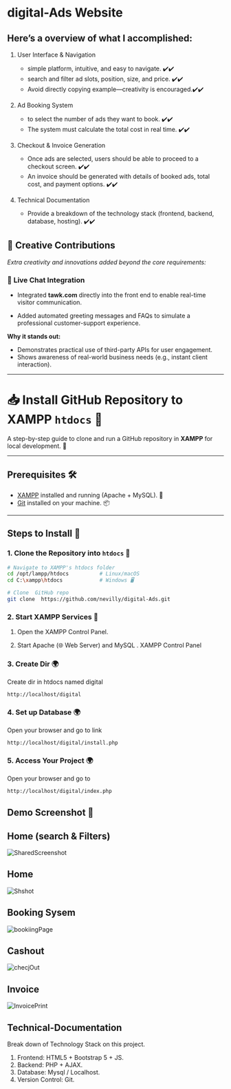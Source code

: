 # digital-Ads Website

## Here’s a overview of what I accomplished:

1. User Interface & Navigation

   - simple platform, intuitive, and easy to navigate.       ✔️✔️
   - search and filter ad slots, position, size, and price.  ✔️✔️
   - Avoid directly copying example—creativity is encouraged.✔️✔️

2. Ad Booking System

   -  to select the number of ads they want to book.         ✔️✔️
   - The system must calculate the total cost in real time.  ✔️✔️

3. Checkout & Invoice Generation

   - Once ads are selected, users should be able to proceed to a checkout screen. ✔️✔️
   - An invoice should be generated with details of booked ads, total cost, and payment options.                   ✔️✔️

4. Technical Documentation

   - Provide a breakdown of the technology stack (frontend, backend, database, hosting).                             ✔️✔️ 



## 🚀 Creative Contributions  
*Extra creativity and innovations added beyond the core requirements:* 


### 💬 **Live Chat Integration**  
- Integrated **tawk.com** directly into the front end to enable real-time visitor communication.  
  
- Added automated greeting messages and FAQs to simulate a professional customer-support experience.  

**Why it stands out:**  
- Demonstrates practical use of third-party APIs for user engagement.  
- Shows awareness of real-world business needs (e.g., instant client interaction).  

---



# 📥 Install GitHub Repository to XAMPP `htdocs` 🔧

A step-by-step guide to clone and run a GitHub repository in **XAMPP** for local development. 🚀

---

## Prerequisites 🛠️
- [XAMPP](https://www.apachefriends.org/) installed and running (Apache + MySQL). 🐘
- [Git](https://git-scm.com/) installed on your machine. 📦

---

## Steps to Install 🔄

### 1. Clone the Repository into `htdocs` 📂
```bash
# Navigate to XAMPP's htdocs folder
cd /opt/lampp/htdocs          # Linux/macOS
cd C:\xampp\htdocs            # Windows 🖥️

# Clone  GitHub repo 
git clone  https://github.com/nevilly/digital-Ads.git

```
### 2.  Start XAMPP Services 🚦
   
  1. Open the XAMPP Control Panel.

  2. Start Apache (🌐 Web Server) and MySQL .
XAMPP Control Panel


### 3. Create Dir 🌍
Create dir in htdocs named digital 
```bash
http://localhost/digital  
```

### 4. Set up Database 🌍
Open your browser and go to link
```bash
http://localhost/digital/install.php  
```

### 5. Access Your Project 🌍
Open your browser and go to
```bash
http://localhost/digital/index.php  
```




## Demo Screenshot 📸  

## Home (search & Filters)

![SharedScreenshot](https://github.com/user-attachments/assets/7b204b86-c41c-4540-a7c5-92c5148e2850)


## Home

![Shshot](https://github.com/user-attachments/assets/92a52109-fa7b-4c32-a6c7-fe40c98d228c)



## Booking Sysem

![bookiingPage](https://github.com/user-attachments/assets/21676f8c-7170-40a4-b72c-e96d208b3c94)



## Cashout
![checjOut](https://github.com/user-attachments/assets/da28650e-97ef-4709-ad62-67b0fa740038)


## Invoice
![InvoicePrint](https://github.com/user-attachments/assets/57b54091-10da-44a0-b54c-9f5347829060)



## Technical-Documentation
  
Break down of Technology Stack on this project.

1. Frontend: HTML5 + Bootstrap 5 + JS.
2. Backend: PHP + AJAX.
3. Database: Mysql / Localhost.
4. Version Control: Git.

       





